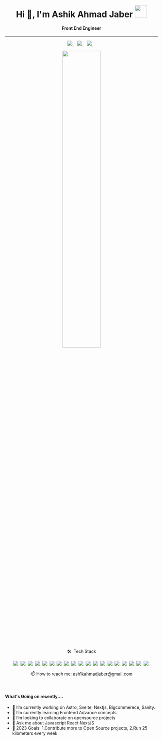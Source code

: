 <h1 align="center">
  Hi 👋, I'm Ashik Ahmad Jaber 
  <img src="https://em-content.zobj.net/thumbs/160/emojidex/112/male-technologist_1f468-200d-1f4bb.png" width="40" height="40"/>
</h1>

<h4 align='center'>
  Front End Engineer 
</h4>
<hr />

<!-- <p align="center">
  Love the challenges and advantages of Working with ReactJS, NodeJS, JamStack. DevOps enthusiast, love working with aws infrastructure.
/</p> -->

<p align='center'>

  <a href="https://www.linkedin.com/in/ashik-ahmad-jaber-993207143/">
    <img src="https://img.shields.io/badge/LinkedIn-0077B5?style=for-the-badge&logo=linkedin&logoColor=white" />
  </a>&nbsp;&nbsp;
  <a href="https://twitter.com/@ash1kjaber">
    <img src="https://img.shields.io/badge/Twitter-1DA1F2?style=for-the-badge&logo=twitter&logoColor=white" />
  </a>&nbsp;&nbsp;
  <a href="https://codesandbox.com/ahmadjaber">
    <img src="https://img.shields.io/badge/Codesandbox-000000?style=for-the-badge&logo=CodeSandbox&logoColor=white" />
  </a>&nbsp;&nbsp;

</p>

<!-- <p align="left"> <img src="https://komarev.com/ghpvc/?username=AhmadJaber&label=Profile%20views&color=blueviolet&style=flat" alt="ahmadjaber" /> </p> -->

<p align='center'>
<!--   <a href="#"><img src="https://github-readme-stats.vercel.app/api?username=AhmadJaber&show_icons=true&locale=en&theme=react" width="40%"></a> -->
  <img width="50%" src="https://github-readme-streak-stats.herokuapp.com/?user=AhmadJaber&theme=react&hide_border=true&starting_year=2019" />
</p>


<p align='center'>
🛠 &nbsp;Tech Stack<br/><br/>
  <img src="https://img.shields.io/badge/-React-05122A?style=flat&logo=react" />&nbsp;
  <img src="https://img.shields.io/badge/-Next.js-05122A?style=flat&logo=next.js" />&nbsp;
  <img src="https://img.shields.io/badge/Svelte-05122A?style=flat&logo=svelte&logoColor=FF3E00" />&nbsp;
  <img src="https://img.shields.io/badge/Astro-05122A?logo=astro&logoColor=fff&style=flat" />&nbsp;
  <img src="https://img.shields.io/badge/-TypeScript-05122A?style=flat&logo=typescript" />&nbsp;
  <img src="https://img.shields.io/badge/-JavaScript-05122A?style=flat&logo=javascript" />&nbsp;
  <img src="https://img.shields.io/badge/-Node.js-05122A?style=flat&logo=node.js" />&nbsp;
  <img src="https://img.shields.io/badge/-Nest.js-05122A?style=flat&logo=nest.js" />&nbsp;
  <img src="https://img.shields.io/badge/-GraphQL-05122A?style=flat&logo=grap" />&nbsp;
  <img src="https://img.shields.io/badge/-PostgreSQL-05122A?style=flat&logo=postgresql&logoColor=563D7C" />&nbsp;
  <img src="https://img.shields.io/badge/-Prisma-05122A?style=flat&logo=prisma&logoColor=563D7C" />&nbsp;
  <img src="https://img.shields.io/badge/Amazon_AWS-05122A?style=flat&logo=amazon-aws&logoColor=white" />&nbsp;
  <img src="https://img.shields.io/badge/-Tailwind-05122A?style=flat&logo=tailwind&logoColor=563D7C" />&nbsp;
  <img src="https://img.shields.io/badge/-Bootstrap-05122A?style=flat&logo=bootstrap&logoColor=563D7C" />&nbsp;
  <img src="https://img.shields.io/badge/-CSS-05122A?style=flat&logo=CSS3&logoColor=1572B6" />&nbsp;
  <img src="https://img.shields.io/badge/-SCSS-05122A?style=flat&logo=SCSS3&logoColor=1572B6" />&nbsp;
  <img src="https://img.shields.io/badge/-Git-05122A?style=flat&logo=git" />&nbsp;
  <img src="https://img.shields.io/badge/-GitHub-05122A?style=flat&logo=github" />&nbsp;
  <img src="https://img.shields.io/badge/-Visual%20Studio%20Code-05122A?style=flat&logo=visual-studio-code&logoColor=007ACC" />&nbsp;
</p>

<p align='center'>
  📫 How to reach me: <a href='mailto:ash1kahmadjaber@gmail.com'>ash1kahmadjaber@gmail.com</a>
</p>

<!--
<details>
  <summary >👨‍💻</summary>  
</details> -->

<br />
<h4>
  What's Going on recently.... 
</h4>

- 🔭 I’m currently working on Astro, Svelte, Nextjs, Bigcommerece, Sanity.
- 🌱 I’m currently learning Frontend Advance concepts.
- 👯 I’m looking to collaborate on opensource projects
- 💬 Ask me about Javascript React NextJS
- 🥅 2023 Goals: 1.Contribute more to Open Source projects, 2.Run 25 kilometers every week.

<br />

<!--
<h5 align="center">Languages and Tools:</h5>
<p align="left">
  <a
    href="https://developer.mozilla.org/en-US/docs/Web/JavaScript"
    target="_blank"
  >
    <img
      src="https://raw.githubusercontent.com/devicons/devicon/master/icons/javascript/javascript-original.svg"
      alt="javascript"
      width="30"
      height="30"
    />
  </a>
  <a href="https://www.typescriptlang.org/" target="_blank">
    <img
      src="https://raw.githubusercontent.com/devicons/devicon/master/icons/typescript/typescript-original.svg"
      alt="typescript"
      width="30"
      height="30"
    />
  </a>
  <a href="https://reactjs.org/" target="_blank">
    <img
      src="https://raw.githubusercontent.com/devicons/devicon/master/icons/react/react-original-wordmark.svg"
      alt="react"
      width="30"
      height="30"
    />
  </a>
  <a href="https://nextjs.org/" target="_blank">
    <img
      src="https://cdn.worldvectorlogo.com/logos/nextjs-3.svg"
      alt="nextjs"
      width="30"
      height="30"
    />
  </a>
  <a href="https://nodejs.org" target="_blank">
    <img
      src="https://raw.githubusercontent.com/devicons/devicon/master/icons/nodejs/nodejs-original-wordmark.svg"
      alt="nodejs"
      width="30"
      height="30"
    />
  </a>
  <a href="https://expressjs.com" target="_blank">
    <img
      src="https://raw.githubusercontent.com/devicons/devicon/master/icons/express/express-original-wordmark.svg"
      alt="express"
      width="30"
      height="30"
    />
  </a>
  <a href="https://graphql.org" target="_blank">
    <img
      src="https://www.vectorlogo.zone/logos/graphql/graphql-icon.svg"
      alt="graphql"
      width="30"
      height="30"
    />
  </a>
  <a href="https://www.postgresql.org" target="_blank">
    <img
      src="https://raw.githubusercontent.com/devicons/devicon/master/icons/postgresql/postgresql-original-wordmark.svg"
      alt="postgresql"
      width="30"
      height="30"
    />
  </a>
  <a href="https://sass-lang.com" target="_blank">
    <img
      src="https://raw.githubusercontent.com/devicons/devicon/master/icons/sass/sass-original.svg"
      alt="sass"
      width="30"
      height="30"
    />
  </a>
  <a href="https://tailwindcss.com/" target="_blank">
    <img
      src="https://www.vectorlogo.zone/logos/tailwindcss/tailwindcss-icon.svg"
      alt="tailwind"
      width="30"
      height="30"
    />
  </a>
  <a href="https://www.w3.org/html/" target="_blank">
    <img
      src="https://raw.githubusercontent.com/devicons/devicon/master/icons/html5/html5-original-wordmark.svg"
      alt="html5"
      width="30"
      height="30"
    />
  </a>
  <a href="https://redux.js.org" target="_blank">
    <img
      src="https://raw.githubusercontent.com/devicons/devicon/master/icons/redux/redux-original.svg"
      alt="redux"
      width="30"
      height="30"
    />
  </a>
  <a href="https://www.w3schools.com/css/" target="_blank">
    <img
      src="https://raw.githubusercontent.com/devicons/devicon/master/icons/css3/css3-original-wordmark.svg"
      alt="css3"
      width="30"
      height="30"
    />
  </a>
  <a href="https://www.gatsbyjs.com/" target="_blank">
    <img
      src="https://www.vectorlogo.zone/logos/gatsbyjs/gatsbyjs-icon.svg"
      alt="gatsby"
      width="30"
      height="30"
    />
  </a>
</p>
-->

<!-- <p><img align="left" src="https://github-readme-stats.vercel.app/api/top-langs?username=AhmadJaber&show_icons=true&locale=en&layout=compact" alt="ahmadjaber" /></p> -->
<!--
<p>&nbsp;<img align="center" src="https://github-readme-stats.vercel.app/api/top-langs/?username=AhmadJaber&show_icons=true&locale=en&theme=react" alt="ahmadjaber" /></p>

<p><img align="center" src="https://github-readme-stats.vercel.app/api?username=AhmadJaber&show_icons=true&locale=en&theme=react" alt="ahmadjaber" /></p> -->


